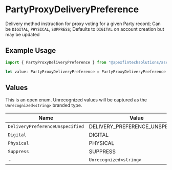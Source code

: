 # PartyProxyDeliveryPreference

Delivery method instruction for proxy voting for a given Party record; Can be `DIGITAL`, `PHYSICAL`, `SUPPRESS`; Defaults to `DIGITAL` on account creation but may be updated

## Example Usage

```typescript
import { PartyProxyDeliveryPreference } from "@apexfintechsolutions/ascend-sdk/models/components";

let value: PartyProxyDeliveryPreference = PartyProxyDeliveryPreference.Digital;
```

## Values

This is an open enum. Unrecognized values will be captured as the `Unrecognized<string>` branded type.

| Name                            | Value                           |
| ------------------------------- | ------------------------------- |
| `DeliveryPreferenceUnspecified` | DELIVERY_PREFERENCE_UNSPECIFIED |
| `Digital`                       | DIGITAL                         |
| `Physical`                      | PHYSICAL                        |
| `Suppress`                      | SUPPRESS                        |
| -                               | `Unrecognized<string>`          |